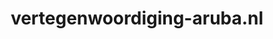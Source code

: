 ---
layout: post
title:  "vertegenwoordiging-aruba.nl"
internal_url:  "/dutchgov/vertegenwoordiging-aruba.nl.html"
subdomains_count: 2
all_subdomains_count: 2
urls_count: 2
ssl_rank: 0
http_rank: 75
url_link: /data/vertegenwoordiging-aruba.nl/urls.txt
all_subdomains_link: /data/vertegenwoordiging-aruba.nl/all_subdomains.txt
subdomains_link: /data/vertegenwoordiging-aruba.nl/subdomains.txt
categories: dutchgov
---